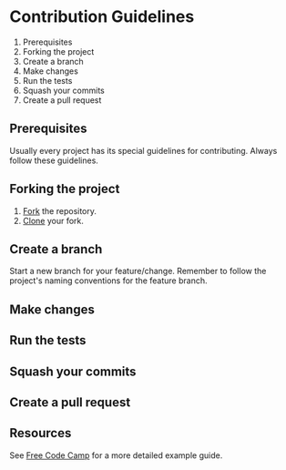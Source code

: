 # Contribution Guidelines

1. Prerequisites
2. Forking the project
3. Create a branch
4. Make changes
5. Run the tests
6. Squash your commits
7. Create a pull request

## Prerequisites

Usually every project has its special guidelines for contributing. Always follow these guidelines.

## Forking the project

1. [Fork](https://help.github.com/articles/fork-a-repo/) the repository.
2. [Clone](https://help.github.com/articles/cloning-a-repository/) your fork.

## Create a branch

Start a new branch for your feature/change. Remember to follow the project's naming conventions for the feature branch.

## Make changes

## Run the tests

## Squash your commits

## Create a pull request


## Resources

See [Free Code Camp](https://github.com/FreeCodeCamp) for a more detailed example guide.
